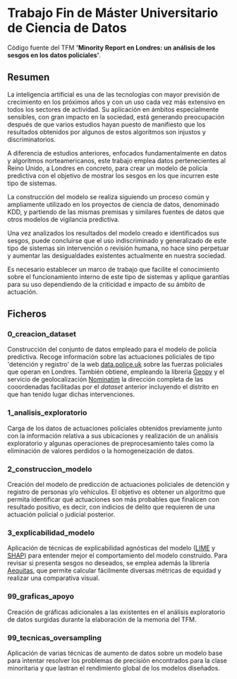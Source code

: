 # Trabajo Fin de Máster Universitario de Ciencia de Datos

Código fuente del TFM **'Minority Report en Londres: un análisis de los sesgos en los datos policiales'**.

## Resumen

La inteligencia artificial es una de las tecnologías con mayor previsión de crecimiento en los próximos años y con un uso cada vez más extensivo en todos los sectores de actividad. Su aplicación en ámbitos especialmente sensibles, con gran impacto en la sociedad, está generando preocupación después de que varios estudios hayan puesto de manifiesto que los resultados obtenidos por algunos de estos algoritmos son injustos y discriminatorios.

A diferencia de estudios anteriores, enfocados fundamentalmente en datos y algoritmos norteamericanos, este trabajo emplea datos pertenecientes al Reino Unido, a Londres en concreto, para crear un modelo de policía predictiva con el objetivo de mostrar los sesgos en los que incurren este tipo de sistemas.

La construcción del modelo se realiza siguiendo un proceso común y ampliamente utilizado en los proyectos de ciencia de datos, denominado KDD, y partiendo de las mismas premisas y similares fuentes de datos que otros modelos de vigilancia predictiva.

Una vez analizados los resultados del modelo creado e identificados sus sesgos, puede concluirse que el uso indiscriminado y generalizado de este tipo de sistemas sin intervención o revisión humana, no hace sino perpetuar y aumentar las desigualdades existentes actualmente en nuestra sociedad. 

Es necesario establecer un marco de trabajo que facilite el conocimiento sobre el funcionamiento interno de este tipo de sistemas y aplique garantías para su uso dependiendo de la criticidad e impacto de su ámbito de actuación.


## Ficheros

### 0_creacion_dataset
Construcción del conjunto de datos empleado para el modelo de policía predictiva. Recoge información sobre las actuaciones policiales de tipo 'detención y registro' de la web <a href='https://data.police.uk/'>data.police.uk</a> sobre las fuerzas policiales que operan en Londres. También obtiene, empleando la librería <a href='https://geopy.readthedocs.io/en/stable/'>Geopy</a> y el servicio de geolocalización <a href='https://nominatim.org/'>Nominatim</a> la dirección completa de las cooordenadas facilitadas por el *dataset* anterior incluyendo el distrito en que han tenido lugar dichas intervenciones.

### 1_analisis_exploratorio
Carga de los datos de actuaciones policiales obtenidos previamente junto con la información relativa a sus ubicaciones y realización de un análisis exploratorio y algunas operaciones de preprocesamiento tales como la eliminación de valores perdidos o la homogeneización de datos.

### 2_construccion_modelo
Creación del modelo de predicción de actuaciones policiales de detención y registro de personas y/o vehículos. El objetivo es obtener un algoritmo que permita identificar qué actuaciones son más probables que finalicen con resultado positivo, es decir, con indicios de delito que requieren de una actuación policial o judicial posterior.    

### 3_explicabilidad_modelo
Aplicación de técnicas de explicabilidad agnósticas del modelo (<a href='https://github.com/marcotcr/lime'>LIME</a> y <a href='https://github.com/slundberg/shap'>SHAP</a>) para entender mejor el comportamiento del modelo construido. Para revisar si presenta sesgos no deseados, se emplea además la librería <a href='http://www.datasciencepublicpolicy.org/projects/aequitas/'>Aequitas</a>, que permite calcular fácilmente diversas métricas de equidad y realizar una comparativa visual.

### 99_graficas_apoyo
Creación de gráficas adicionales a las existentes en el análisis exploratorio de datos surgidas durante la elaboración de la memoria del TFM.

### 99_tecnicas_oversampling
Aplicación de varias técnicas de aumento de datos sobre un modelo base para intentar resolver los problemas de precisión encontrados para la clase minoritaria y que lastran el rendimiento global de los modelos diseñados.
